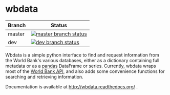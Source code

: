 # wbdata

| Branch | Status                                                                                                                                |
|--------|---------------------------------------------------------------------------------------------------------------------------------------|
| master | [![master branch status](https://travis-ci.org/OliverSherouse/wbdata.svg?branch=master)](https://travis-ci.org/OliverSherouse/wbdata) |
| dev    | [![dev branch status](https://travis-ci.org/OliverSherouse/wbdata.svg?branch=dev)](https://travis-ci.org/OliverSherouse/wbdata)       |

Wbdata is a simple python interface to find and request information from the
World Bank's various databases, either as a dictionary containing full metadata
or as a [pandas](http://pandas.pydata.org) DataFrame or series. Currently,
wbdata wraps most of the [World Bank
API](http://data.worldbank.org/developers/api-overview), and also adds some
convenience functions for searching and retrieving information.

Documentation is available at <http://wbdata.readthedocs.org/> .
